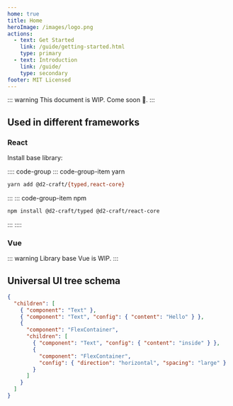 ```yaml
---
home: true
title: Home
heroImage: /images/logo.png
actions:
  - text: Get Started
    link: /guide/getting-started.html
    type: primary
  - text: Introduction
    link: /guide/
    type: secondary
footer: MIT Licensed
---
```


::: warning
This document is WIP. Come soon 🍷.
:::

## Used in different frameworks

### React

Install base library:

:::: code-group
::: code-group-item yarn

```sh
yarn add @d2-craft/{typed,react-core}
```

:::
::: code-group-item npm

```sh
npm install @d2-craft/typed @d2-craft/react-core
```

:::
::::

### Vue

::: warning
Library base Vue is WIP.
:::

<!--
Install base library:

:::: code-group
::: code-group-item yarn

```sh
yarn add @d2-craft/{typed,vue-core}
```

:::
::: code-group-item npm

```sh
npm install @d2-craft/typed @d2-craft/vue-core
```

:::
::::
 -->

## Universal UI tree schema

```json
{
  "children": [
    { "component": "Text" },
    { "component": "Text", "config": { "content": "Hello" } },
    {
      "component": "FlexContainer",
      "children": [
        { "component": "Text", "config": { "content": "inside" } },
        {
          "component": "FlexContainer",
          "config": { "direction": "horizontal", "spacing": "large" }
        }
      ]
    }
  ]
}
```
